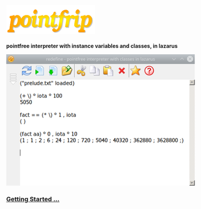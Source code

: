 ## ![pointfrip](https://raw.githubusercontent.com/pointfree-interpreter/pointfrip/main/images/pflogo.png)

**pointfree interpreter with instance variables and classes, in lazarus**

![tahoma-fact](https://github.com/pointfree-interpreter/pointfrip/blob/main/images/tahoma-fact.png)



### [Getting Started ...](https://github.com/pointfree-interpreter/pointfrip/blob/main/Getting%20Started.md)

